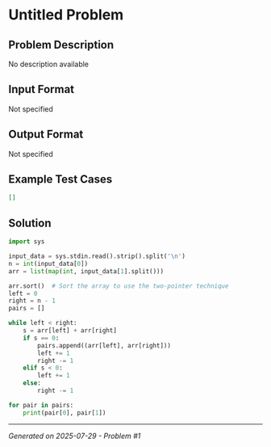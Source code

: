 # Untitled Problem

## Problem Description
No description available

## Input Format
Not specified

## Output Format
Not specified

## Example Test Cases
```json
[]
```

## Solution
```python
import sys

input_data = sys.stdin.read().strip().split('\n')
n = int(input_data[0])
arr = list(map(int, input_data[1].split()))

arr.sort()  # Sort the array to use the two-pointer technique
left = 0
right = n - 1
pairs = []

while left < right:
    s = arr[left] + arr[right]
    if s == 0:
        pairs.append((arr[left], arr[right]))
        left += 1
        right -= 1
    elif s < 0:
        left += 1
    else:
        right -= 1

for pair in pairs:
    print(pair[0], pair[1])
```

---
*Generated on 2025-07-29 - Problem #1*